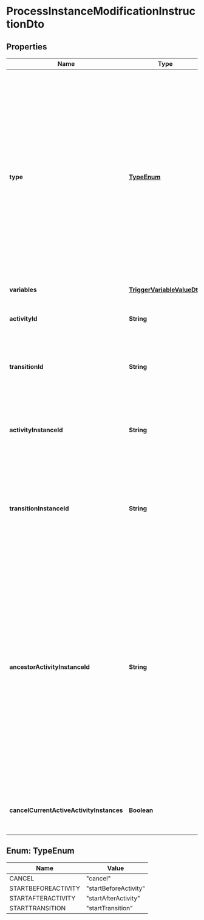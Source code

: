 

# ProcessInstanceModificationInstructionDto

## Properties

Name | Type | Description | Notes
------------ | ------------- | ------------- | -------------
**type** | [**TypeEnum**](#TypeEnum) | **Mandatory**. One of the following values: &#x60;cancel&#x60;, &#x60;startBeforeActivity&#x60;, &#x60;startAfterActivity&#x60;, &#x60;startTransition&#x60;.  * A cancel instruction requests cancellation of a single activity instance or all instances of one activity. * A startBeforeActivity instruction requests to enter a given activity. * A startAfterActivity instruction requests to execute the single outgoing sequence flow of a given activity. * A startTransition instruction requests to execute a specific sequence flow. | 
**variables** | [**TriggerVariableValueDto**](TriggerVariableValueDto.md) |  |  [optional]
**activityId** | **String** | Can be used with instructions of types &#x60;startTransition&#x60;. Specifies the sequence flow to start. |  [optional]
**transitionId** | **String** | Can be used with instructions of types &#x60;startTransition&#x60;. Specifies the sequence flow to start. |  [optional]
**activityInstanceId** | **String** | Can be used with instructions of type &#x60;cancel&#x60;. Specifies the activity instance to cancel. Valid values are the activity instance IDs supplied by the [Get Activity Instance request](https://docs.camunda.org/manual/7.18/reference/rest/process-instance/get-activity-instances/). |  [optional]
**transitionInstanceId** | **String** | Can be used with instructions of type &#x60;cancel&#x60;. Specifies the transition instance to cancel. Valid values are the transition instance IDs supplied by the [Get Activity Instance request](https://docs.camunda.org/manual/7.18/reference/rest/process-instance/get-activity-instances/). |  [optional]
**ancestorActivityInstanceId** | **String** | Can be used with instructions of type &#x60;startBeforeActivity&#x60;, &#x60;startAfterActivity&#x60;, and &#x60;startTransition&#x60;. Valid values are the activity instance IDs supplied by the Get Activity Instance request. If there are multiple parent activity instances of the targeted activity, this specifies the ancestor scope in which hierarchy the activity/transition is to be instantiated.  Example: When there are two instances of a subprocess and an activity contained in the subprocess is to be started, this parameter allows to specifiy under which subprocess instance the activity should be started. |  [optional]
**cancelCurrentActiveActivityInstances** | **Boolean** | Can be used with instructions of type cancel. Prevents the deletion of new created activity instances. |  [optional]



## Enum: TypeEnum

Name | Value
---- | -----
CANCEL | &quot;cancel&quot;
STARTBEFOREACTIVITY | &quot;startBeforeActivity&quot;
STARTAFTERACTIVITY | &quot;startAfterActivity&quot;
STARTTRANSITION | &quot;startTransition&quot;



